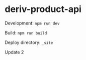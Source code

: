 # deriv-product-api

Development: `npm run dev`

Build: `npm run build`

Deploy directory: `_site`

Update 2

